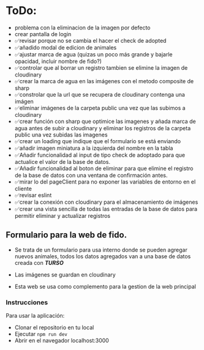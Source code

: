 # ToDo:

- problema con la eliminacion de la imagen por defecto
- crear pantalla de login
- ✅revisar porque no se cambia el hacer el check de adopted
- ✅añadido modal de edicion de animales
- ✅ajustar marca de agua (quizas un poco más grande y bajarle opacidad, incluir nombre de fido?)
- ✅controlar que al borrar un registro tambien se elimine la imagen de cloudinary
- ✅crear la marca de agua en las imágenes con el metodo composite de sharp
- ✅constrolar que la url que se recupera de cloudinary contenga una imágen
- ✅eliminar imágenes de la carpeta public una vez que las subimos a cloudinary
- ✅crear función con sharp que optimice las imagenes y añada marca de agua antes de subir a cloudinary y eliminar los registros de la carpeta public una vez subidas las imagenes
- ✅crear un loading que indique que el formulario se está enviando
- ✅añadir imagen miniatura a la izquierda del nombre en la tabla
- ✅Añadir funcionalidad al input de tipo check de adoptado para que actualice el valor de la base de datos.
- ✅Añadir funcionalidad al boton de eliminar para que elimine el registro de la base de datos con una ventana de confirmación antes.
- ✅mirar lo del pageClient para no exponer las variables de entorno en el cliente
- ✅revisar eslint
- ✅crear la conexión con cloudinary para el almacenamiento de imágenes
- ✅crear una vista sencilla de todas las entradas de la base de datos para permitir eliminar y actualizar registros

## Formulario para la web de fido.

- Se trata de un formulario para usa interno donde se pueden agregar nuevos animales,
  todos los datos agregados van a una base de datos creada con **_TURSO_**

- Las imágenes se guardan en cloudinary
- Esta web se usa como complemento para la gestion de la web principal

### Instrucciones

Para usar la aplicación:

- Clonar el repositorio en tu local
- Ejecutar `npm run dev`
- Abrir en el navegador localhost:3000
